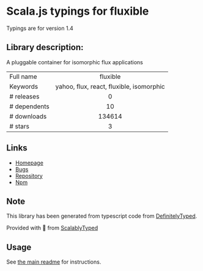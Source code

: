 
# Scala.js typings for fluxible

Typings are for version 1.4

## Library description:
A pluggable container for isomorphic flux applications

|                    |                 |
| ------------------ | :-------------: |
| Full name          | fluxible |
| Keywords           | yahoo, flux, react, fluxible, isomorphic |
| # releases         | 0 |
| # dependents       | 10 |
| # downloads        | 134614 |
| # stars            | 3 |

## Links
- [Homepage](https://fluxible.io/)
- [Bugs](https://github.com/yahoo/fluxible/issues)
- [Repository](https://github.com/yahoo/fluxible)
- [Npm](https://www.npmjs.com/package/fluxible)
    


## Note
This library has been generated from typescript code from [DefinitelyTyped](https://definitelytyped.org).

Provided with :purple_heart: from [ScalablyTyped](https://github.com/oyvindberg/ScalablyTyped)

## Usage
See [the main readme](../../readme.md) for instructions.


